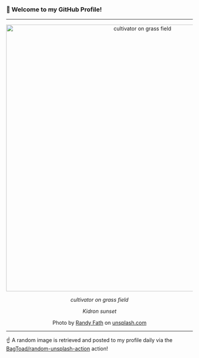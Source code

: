 ### 👋 Welcome to my GitHub Profile!

----

<div align="center">
  <img width="720" src="https://images.unsplash.com/photo-1533802038601-9309912c0921?crop=entropy&cs=tinysrgb&fit=max&fm=jpg&ixid=M3w1NTI0OTR8MHwxfHJhbmRvbXx8fHx8fHx8fDE3NDA2MzY3OTB8&ixlib=rb-4.0.3&q=80&w=1080" alt="cultivator on grass field">
  
  <em>cultivator on grass field</em>
  
  <em>Kidron sunset</em>
  
  Photo by [Randy Fath](null) on [unsplash.com](https://unsplash.com/)
</div>

----

☝️ A random image is retrieved and posted to my profile daily via the [BagToad/random-unsplash-action](https://github.com/BagToad/random-unsplash-action) action!

